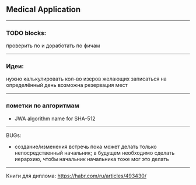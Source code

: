 
 ## Medical Application

---
### TODO blocks:
проверить по и доработать по фичам

---
### Идеи:

нужно калькулировать кол-во изеров желающих записаться на определённый день
возможна резервация мест

---

### пометки по алгоритмам

- JWA algorithm name for SHA-512

---

BUGs:

- создание/изменения встречь пока может делать только непосредственный начальник;
в будущем необходимо сделать иерархию, чтобы начальник начальника тоже мог это делать

---
Книги для диплома:
https://habr.com/ru/articles/493430/